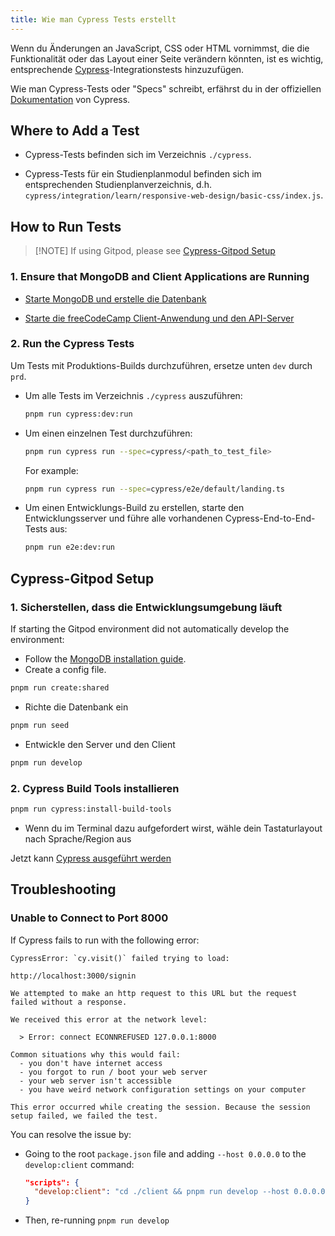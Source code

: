 ```yaml
---
title: Wie man Cypress Tests erstellt
---
```


Wenn du Änderungen an JavaScript, CSS oder HTML vornimmst, die die Funktionalität oder das Layout einer Seite verändern könnten, ist es wichtig, entsprechende [Cypress](https://docs.cypress.io)-Integrationstests hinzuzufügen.

Wie man Cypress-Tests oder "Specs" schreibt, erfährst du in der offiziellen [Dokumentation](https://docs.cypress.io/guides/getting-started/writing-your-first-test.html) von Cypress.

## Where to Add a Test

- Cypress-Tests befinden sich im Verzeichnis `./cypress`.

- Cypress-Tests für ein Studienplanmodul befinden sich im entsprechenden Studienplanverzeichnis, d.h. `cypress/integration/learn/responsive-web-design/basic-css/index.js`.

## How to Run Tests

> [!NOTE] If using Gitpod, please see [Cypress-Gitpod Setup](how-to-add-cypress-tests#cypress-gitpod-setup)

### 1. Ensure that MongoDB and Client Applications are Running

- [Starte MongoDB und erstelle die Datenbank](how-to-setup-freecodecamp-locally#step-3-start-mongodb-and-seed-the-database)

- [Starte die freeCodeCamp Client-Anwendung und den API-Server](how-to-setup-freecodecamp-locally#step-4-start-the-freecodecamp-client-application-and-api-server)

### 2. Run the Cypress Tests

Um Tests mit Produktions-Builds durchzuführen, ersetze unten `dev` durch `prd`.

- Um alle Tests im Verzeichnis `./cypress` auszuführen:

  ```bash
  pnpm run cypress:dev:run
  ```

- Um einen einzelnen Test durchzuführen:

  ```bash
  pnpm run cypress run --spec=cypress/<path_to_test_file>
  ```

  For example:

  ```bash
  pnpm run cypress run --spec=cypress/e2e/default/landing.ts
  ```

- Um einen Entwicklungs-Build zu erstellen, starte den Entwicklungsserver und führe alle vorhandenen Cypress-End-to-End-Tests aus:

  ```bash
  pnpm run e2e:dev:run
  ```

## Cypress-Gitpod Setup

### 1. Sicherstellen, dass die Entwicklungsumgebung läuft

If starting the Gitpod environment did not automatically develop the environment:

- Follow the [MongoDB installation guide](https://www.mongodb.com/basics/get-started).
- Create a config file.

```bash
pnpm run create:shared
```

- Richte die Datenbank ein

```bash
pnpm run seed
```

- Entwickle den Server und den Client

```bash
pnpm run develop
```

### 2. Cypress Build Tools installieren

```bash
pnpm run cypress:install-build-tools
```

- Wenn du im Terminal dazu aufgefordert wirst, wähle dein Tastaturlayout nach Sprache/Region aus

Jetzt kann [Cypress ausgeführt werden](how-to-add-cypress-tests#_2-run-the-cypress-tests)

## Troubleshooting

### Unable to Connect to Port 8000

If Cypress fails to run with the following error:

```
CypressError: `cy.visit()` failed trying to load:

http://localhost:3000/signin

We attempted to make an http request to this URL but the request failed without a response.

We received this error at the network level:

  > Error: connect ECONNREFUSED 127.0.0.1:8000

Common situations why this would fail:
  - you don't have internet access
  - you forgot to run / boot your web server
  - your web server isn't accessible
  - you have weird network configuration settings on your computer

This error occurred while creating the session. Because the session setup failed, we failed the test.
```

You can resolve the issue by:

- Going to the root `package.json` file and adding `--host 0.0.0.0` to the `develop:client` command:
  ```json
  "scripts": {
    "develop:client": "cd ./client && pnpm run develop --host 0.0.0.0"
  }
  ```
- Then, re-running `pnpm run develop`
